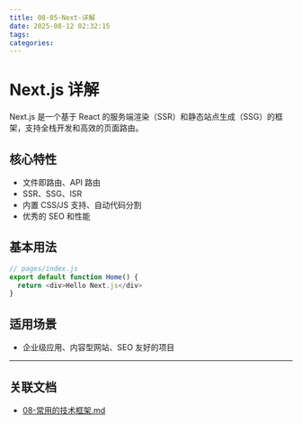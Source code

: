 ```yaml
---
title: 08-05-Next-详解
date: 2025-08-12 02:32:15
tags:
categories:
---
```


# Next.js 详解

Next.js 是一个基于 React 的服务端渲染（SSR）和静态站点生成（SSG）的框架，支持全栈开发和高效的页面路由。

## 核心特性

- 文件即路由、API 路由
- SSR、SSG、ISR
- 内置 CSS/JS 支持、自动代码分割
- 优秀的 SEO 和性能

## 基本用法

```js
// pages/index.js
export default function Home() {
  return <div>Hello Next.js</div>
}
```

## 适用场景

- 企业级应用、内容型网站、SEO 友好的项目

---

## 关联文档

- [08-常用的技术框架.md](./08-常用的技术框架.md)